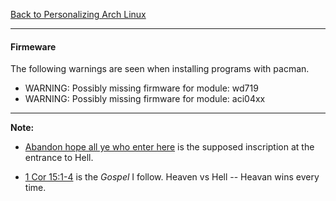 [Back to Personalizing Arch Linux](../03-personalize-arch-linux.md)
***

#### Firmeware 
The following warnings are seen when installing programs with pacman.
* WARNING: Possibly missing firmware for module: wd719
* WARNING: Possibly missing firmware for module: aci04xx 

---
__Note:__ 
* [Abandon hope all ye who enter here](https://www.phrases.org.uk/meanings/abandon-hope-all-ye-who-enter-here.html)
  is the supposed inscription at the entrance to Hell.

* [1 Cor 15:1-4](https://www.blueletterbible.org/kjv/1cor/15/1/s_1077001) is 
  the _Gospel_ I follow.  Heaven vs Hell --  Heavan wins every time.
